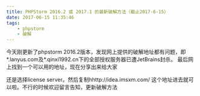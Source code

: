 ```yaml
---
title: PHPStorm 2016.2 或 2017.1 的最新破解方法（截止2017-6-15）
date: 2017-06-15 11:35:46
tags: 
    - phpstorm 
    - 破解
---
```

今天刚更新了phpstorm 2016.2版本，发现网上提供的破解地址都有问题，即*.lanyus.com及*.qinxi1992.cn下的全部授权服务器已遭JetBrains封杀。
最后网上找到一个可以用的地址，现在分享出来给大家

还是选择license server。然后复制hhttp://idea.imsxm.com/  这个地址进去就可以啦。不行的时候欢迎留言告知，更新破解方法
